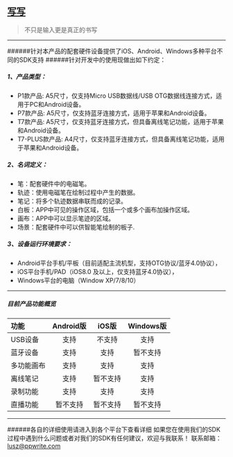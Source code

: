 ## [写写](http://www.robotpen.cn)
> 不只是输入更是真正的书写 &nbsp; &nbsp; &nbsp;
***

######针对本产品的配套硬件设备提供了iOS、Android、Windows多种平台不同的SDK支持
######针对开发中的使用现做出如下约定：
##### 1、产品类型：
* P1款产品: A5尺寸，仅支持Micro USB数据线/USB OTG数据线连接方式，适用于PC和Android设备。
* P7款产品: A5尺寸，仅支持蓝牙连接方式，适用于苹果和Android设备。
* T7款产品:  A5尺寸，仅支持蓝牙连接方式，但具备离线笔记功能，适用于苹果和Android设备。
* T7-PLUS款产品:  A4尺寸，仅支持蓝牙连接方式，但具备离线笔记功能，适用于苹果和Android设备。

##### 2、名词定义：
* 笔：配套硬件中的电磁笔。
* 轨迹：使用电磁笔在绘制过程中产生的数据。
* 笔记：将多个轨迹数据串联而成的记录。
* 白板：APP中可见的操作区域，包括一个或多个画布加操作区域。
* 画布：APP中可以显示笔迹的区域。
* 场景：配套硬件中可以供智能笔绘制的板子.

##### 3、设备运行环境要求：
* Android平台手机/平板（目前适配主流机型，支持OTG协议/蓝牙4.0协议），
* iOS平台手机/PAD（iOS8.0 及以上，仅支持蓝牙4.0协议），
* Windows平台的电脑（Window XP/7/8/10）

***
##### 目前产品功能概览

| 功能 | Android版 | iOS版 |Windows版|
|:----------- | :-----------: | :-----------:|:-----------:
| USB设备 | 支持  | 不支持 |支持
| 蓝牙设备 | 支持  | 支持 |暂不支持
| 多功能画布 | 支持  | 支持 |支持
| 离线笔记 | 支持  | 暂不支持 |支持
| 录制功能 | 支持  | 支持 |支持
| 直播功能 | 暂不支持  | 暂不支持 |暂不支持

***
######各自的详细使用请进入到各个平台下查看详细
如果您在使用我们的SDK过程中遇到什么问题或者对我们的SDK有任何建议，欢迎与我联系！
联系邮箱：<lusz@ppwrite.com>









